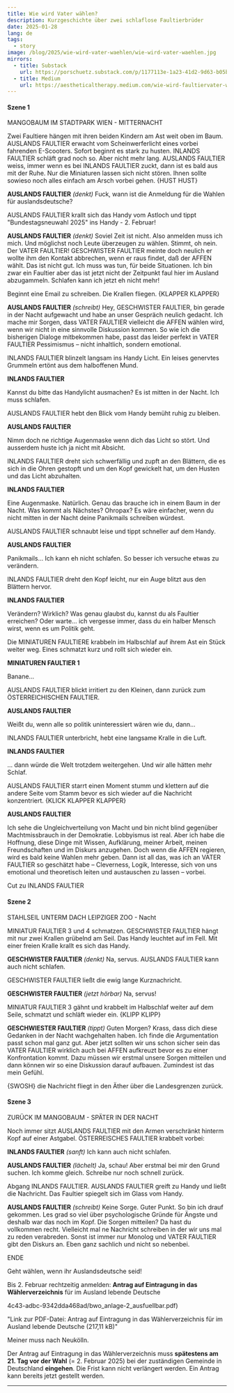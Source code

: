 ```yaml
---
title: Wie wird Vater wählen?
description: Kurzgeschichte über zwei schlaflose Faultierbrüder
date: 2025-01-28
lang: de
tags:
  - story
image: /blog/2025/wie-wird-vater-waehlen/wie-wird-vater-waehlen.jpg
mirrors:
  - title: Substack
    url: https://porschuetz.substack.com/p/1177113e-1a23-41d2-9d63-b05bc65dab34
  - title: Medium
    url: https://aestheticaltherapy.medium.com/wie-wird-faultiervater-wohl-w%C3%A4hlen-8a6535e5f2b0
---
```


#### Szene 1

MANGOBAUM IM STADTPARK WIEN - MITTERNACHT

Zwei Faultiere hängen mit ihren beiden Kindern am Ast weit oben im Baum. AUSLANDS FAULTIER erwacht vom Scheinwerferlicht eines vorbei fahrenden E-Scooters. Sofort beginnt es stark zu husten. INLANDS FAULTIER schläft grad noch so. Aber nicht mehr lang. AUSLANDS FAULTIER weiss, immer wenn es bei INLANDS FAULTIER zuckt, dann ist es bald aus mit der Ruhe. Nur die Miniaturen lassen sich nicht stören. Ihnen sollte sowieso noch alles einfach am Arsch vorbei gehen. {HUST HUST}

**AUSLANDS FAULTIER**
_(denkt)_
Fuck, wann ist die Anmeldung für die Wahlen für
auslandsdeutsche?

AUSLANDS FAULTIER krallt sich das Handy vom Astloch und tippt "Bundestagsneuwahl 2025" ins Handy - 2. Februar!

**AUSLANDS FAULTIER**
_(denkt)_
Soviel Zeit ist nicht. Also anmelden muss ich
mich. Und möglichst noch Leute überzeugen zu
wählen. Stimmt, oh nein.
Der VATER FAULTIER!
GESCHWISTER FAULTIER meinte doch neulich er
wollte ihm den Kontakt abbrechen, wenn er raus
findet, daß der AFFEN wählt. Das ist nicht gut.
Ich muss was tun, für beide Situationen.
Ich bin zwar ein Faultier aber das ist
jetzt nicht der Zeitpunkt faul hier im
Ausland abzugammeln.
Schlafen kann ich jetzt eh nicht mehr!

Beginnt eine Email zu schreiben. Die Krallen fliegen. {KLAPPER KLAPPER}

**AUSLANDS FAULTIER**
_(schreibt)_
Hey, GESCHWISTER FAULTIER, bin gerade in der
Nacht aufgewacht und habe an unser Gespräch
neulich gedacht. Ich mache mir Sorgen,
dass VATER FAULTIER vielleicht die AFFEN wählen
wird, wenn wir nicht in eine sinnvolle
Diskussion kommen. So wie ich die bisherigen
Dialoge mitbekommen habe, passt das leider
perfekt in VATER FAULTIER Pessimismus – nicht
inhaltlich, sondern
emotional.

INLANDS FAULTIER blinzelt langsam ins Handy Licht. Ein leises genervtes Grummeln ertönt aus dem halboffenen Mund.

**INLANDS FAULTIER**

Kannst du bitte das Handylicht ausmachen?
Es ist mitten in der Nacht.
Ich muss schlafen.

AUSLANDS FAULTIER hebt den Blick vom Handy bemüht ruhig zu bleiben.

**AUSLANDS FAULTIER**

Nimm doch ne richtige Augenmaske wenn
dich das Licht so stört. Und ausserdem
huste ich ja nicht mit Absicht.

INLANDS FAULTIER dreht sich schwerfällig und zupft an den Blättern, die es sich in die Ohren gestopft und um den Kopf gewickelt hat, um den Husten und das Licht abzuhalten.

**INLANDS FAULTIER**

Eine Augenmaske. Natürlich. Genau das brauche
ich in einem Baum in der Nacht. Was kommt
als Nächstes? Ohropax? Es wäre einfacher,
wenn du nicht mitten in der Nacht deine
Panikmails schreiben würdest.

AUSLANDS FAULTIER schnaubt leise und tippt schneller auf dem Handy.

**AUSLANDS FAULTIER**

Panikmails… Ich kann eh nicht schlafen.
So besser ich versuche etwas zu verändern.

INLANDS FAULTIER dreht den Kopf leicht, nur ein Auge blitzt aus den Blättern hervor.

**INLANDS FAULTIER**

Verändern? Wirklich? Was genau glaubst du,
kannst du als Faultier erreichen? Oder
warte… ich vergesse immer, dass du ein
halber Mensch wirst, wenn es um Politik geht.

Die MINIATUREN FAULTIERE krabbeln im Halbschlaf auf ihrem Ast ein Stück weiter weg. Eines schmatzt kurz und rollt sich wieder ein.

**MINIATUREN FAULTIER 1**

Banane…

AUSLANDS FAULTIER blickt irritiert zu den Kleinen, dann zurück zum ÖSTERREICHISCHEN FAULTIER.

**AUSLANDS FAULTIER**

Weißt du, wenn alle so politik uninteressiert
wären wie du, dann…

INLANDS FAULTIER unterbricht, hebt eine langsame Kralle in die Luft.

**INLANDS FAULTIER**

… dann würde die Welt trotzdem weitergehen.
Und wir alle hätten mehr Schlaf.

AUSLANDS FAULTIER starrt einen Moment stumm und klettern auf die andere Seite vom Stamm bevor es sich wieder auf die Nachricht konzentriert. {KLICK KLAPPER KLAPPER}

**AUSLANDS FAULTIER**

Ich sehe die Ungleichverteilung von Macht und
bin nicht blind gegenüber Machtmissbrauch in
der Demokratie. Lobbyismus ist real. Aber ich
habe die Hoffnung, diese Dinge mit Wissen,
Aufklärung, meiner Arbeit, meinen Freundschaften
und im Diskurs anzugehen. Doch wenn die AFFEN
regieren, wird es bald keine Wahlen mehr
geben. Dann ist all das, was ich
an VATER FAULTIER so geschätzt
habe – Cleverness, Logik, Interesse,
sich von uns emotional und theoretisch leiten und
austauschen zu lassen – vorbei.

Cut zu INLANDS FAULTIER

#### Szene 2

STAHLSEIL UNTERM DACH LEIPZIGER ZOO - Nacht

MINIATUR FAULTIER 3 und 4 schmatzen. GESCHWISTER FAULTIER hängt mit nur zwei Krallen grübelnd am Seil. Das Handy leuchtet auf im Fell. Mit einer freien Kralle krallt es sich das Handy.

**GESCHWISTER FAULTIER**
_(denkt)_
Na, servus. AUSLANDS FAULTIER kann auch nicht
schlafen.

GESCHWISTER FAULTIER ließt die ewig lange Kurznachricht.

**GESCHWISTER FAULTIER**
_(jetzt hörbar)_
Na, servus!

MINIATUR FAULTIER 3 gähnt und krabbelt im Halbschlaf weiter auf dem Seile, schmatzt und schläft wieder ein. {KLIPP KLIPP}

**GESCHWIESTER FAULTIER**
_(tippt)_
Guten Morgen? Krass, dass dich diese Gedanken
in der Nacht wachgehalten haben. Ich finde die
Argumentation passt schon mal ganz gut. Aber
jetzt sollten wir uns schon sicher sein das
VATER FAULTIER wirklich auch bei AFFEN aufkreuzt
bevor es zu einer Konfrontation kommt. Dazu
müssen wir erstmal unsere Sorgen mitteilen und
dann können wir so eine Diskussion darauf
aufbauen. Zumindest ist das mein Gefühl.

{SWOSH} die Nachricht fliegt in den Äther über die Landesgrenzen zurück.

#### Szene 3

ZURÜCK IM MANGOBAUM - SPÄTER IN DER NACHT

Noch immer sitzt AUSLANDS FAULTIER mit den Armen verschränkt hinterm Kopf auf einer Astgabel. ÖSTERREISCHES FAULTIER krabbelt vorbei:

**INLANDS FAULTIER**
_(sanft)_
Ich kann auch nicht schlafen.

**AUSLANDS FAULTIER**
_(lächelt)_
Ja, schau! Aber erstmal bei mir
den Grund suchen.
Ich komme gleich. Schreibe nur noch
schnell zurück.

Abgang INLANDS FAULTIER. AUSLANDS FAULTIER greift zu Handy und ließt die Nachricht. Das Faultier spiegelt sich im Glass vom Handy.

**AUSLANDS FAULTIER**
_(schreibt)_
Keine Sorge. Guter Punkt. So bin ich drauf
gekommen. Les grad so viel über psychologische
Gründe für Ängste und deshalb war das noch im Kopf.
Die Sorgen mitteilen?
Da hast du vollkommen recht. Vielleicht mal ne
Nachricht schreiben in der wir uns mal zu reden
verabreden. Sonst ist immer nur Monolog und
VATER FAULTIER gibt den
Diskurs an.
Eben ganz sachlich und nicht so nebenbei.

ENDE

Geht wählen, wenn ihr Auslandsdeutsche seid!

Bis 2. Februar rechtzeitig anmelden: **Antrag auf Eintragung in das Wählerverzeichnis** für im Ausland lebende Deutsche

4c43-adbc-9342dda468ad/bwo_anlage-2_ausfuellbar.pdf)

"Link zur PDF-Datei: Antrag auf Eintragung in das Wählerverzeichnis für im Ausland lebende Deutsche (217,11 kB)"

Meiner muss nach Neukölln.

Der Antrag auf Eintragung in das Wählerverzeichnis muss **spätestens am 21. Tag vor der Wahl** (= 2. Februar 2025) bei der zuständigen Gemeinde in Deutschland **eingehen**. Die Frist kann nicht verlängert werden. Ein Antrag kann bereits jetzt gestellt werden.

---
